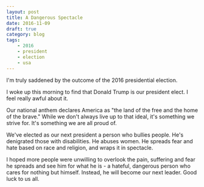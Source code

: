 ```yaml
---
layout: post
title: A Dangerous Spectacle
date: 2016-11-09
draft: true
category: blog
tags:
    - 2016
    - president
    - election
    - usa
---
```


I'm truly saddened by the outcome of the 2016 presidential election.
<!--more-->

I woke up this morning to find that Donald Trump is our president elect. I feel really awful about it.

Our national anthem declares America as "the land of the free and the home of the brave." While we don't always live up to that ideal, it's something we strive for. It's something we are all proud of.

We've elected as our next president a person who bullies people. He's denigrated those with disabilities. He abuses women. He spreads fear and hate based on race and religion, and wraps it in spectacle.

I hoped more people were unwilling to overlook the pain, suffering and fear he spreads and see him for what he is - a hateful, dangerous person who cares for nothing but himself. Instead, he will become our next leader. Good luck to us all.
